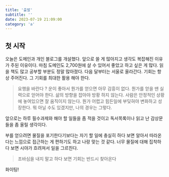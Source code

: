 ```yaml
---
title: '출발'
subtitle: ''
date: 2023-07-19 21:09:00
category: 'a'
---
```


## 첫 시작 

오늘은 도메인과 개인 블로그를 개설했다. 앞으로 쓸 게 많아지고 생각도 복잡해진 이유가 주된 이유이다. 마침 도메인도 2,700원에 살 수 있어서 좋았고 하고 싶은 게 많다. 읽을 책도 많고 공부할 부분도 정말 많아졌다. 다음 달부터는 서울로 올라간다. 기회는 항상 주어진다. 그 기회를 최대한 활용 해야 한다.

> 요행을 바란다 ? 운이 좋아서 뭔가를 얻으면 아무 감흥이 없다. 뭔가를 얻을 땐 실력으로 얻어야 한다. 삶의 방향을 잡아야 방황 하지 않는다.
사람은 안정적인 상황에 놓여있으면 잘 움직이지 않는다. 뭔가 어렵고 힘든일에 부딪혀야 변화하고 성장한다. 뭐 아닐 수도 있겠지만, 나의 경우는 그렇다.

앞으로는 하루 필수과제와 해야 할 일들을 좀 적을 것이고 독서목록이나 읽고 난 감상문들을 좀 올릴 생각이다.

부를 얻으려면 물질을 포기한다기보다는 자기 할 일에 충실히 하다 보면 알아서 따라온다는 느낌으로 접근하는 게 편하기도 하고 나랑 맞는 것 같다. 너무 물질에 대해 집착하다 보면 시야가 흐려져서 일을 그르친다. 
<br />
> 조바심을 내지 말고 하다 보면 기회는 반드시 찾아온다

화이팅!
